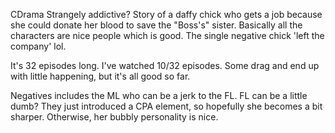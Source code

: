 CDrama
Strangely addictive? Story of a daffy chick who gets a job because she could donate her blood to save the "Boss's" sister. Basically all the characters are nice people which is good. The single negative chick 'left the company' lol.

It's 32 episodes long. I've watched 10/32 episodes. Some drag and end up with little happening, but it's all good so far. 

Negatives includes the ML who can be a jerk to the FL. FL can be a little dumb? They just introduced a CPA element, so hopefully she becomes a bit sharper. Otherwise, her bubbly personality is nice. 

